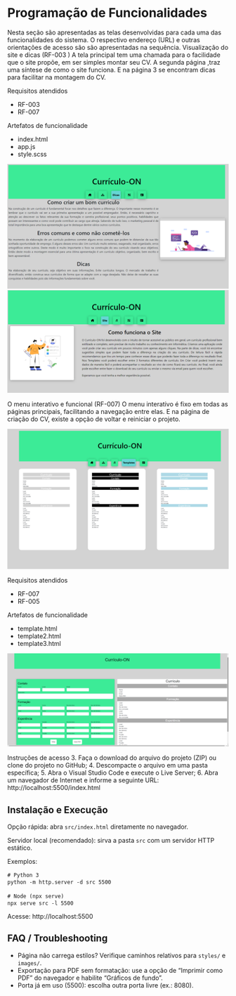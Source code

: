 # Programação de Funcionalidades

Nesta seção são apresentadas as telas desenvolvidas para cada uma das funcionalidades
do sistema. O respectivo endereço (URL) e outras orientações de acesso são são
apresentadas na sequência.
Visualização do site e dicas (RF-003 )
A tela principal tem uma chamada para o facilidade que o site propõe, em ser simples montar seu CV. A segunda página ,traz uma síntese de como o site funciona. E na página 3 se encontram dicas para facilitar na montagem do CV.

Requisitos atendidos
  - RF-003
  - RF-007
  
Artefatos de funcionalidade
  - index.html
  - app.js
  - style.scss
 

![Telas](img/dicas1.png) 
![Telas](img/funciona.png)

O menu interativo e funcional (RF-007)
O menu interativo é fixo em todas as páginas principais, facilitando a navegação entre elas. E na página de criação do CV, existe a opção de voltar e reiniciar o projeto.

![Navegador](img/pagTemplates.png)

Requisitos atendidos
  - RF-007
  - RF-005

Artefatos de funcionalidade
  - template.html
  - template2.html
  - template3.html
  
![Input](img/input.png)
  
Instruções de acesso
3. Faça o download do arquivo do projeto (ZIP) ou clone do projeto no GitHub;
4. Descompacte o arquivo em uma pasta específica;
5. Abra o Visual Studio Code e execute o Live Server;
6. Abra um navegador de Internet e informe a seguinte URL:
http://localhost:5500/index.html


## Instalação e Execução

Opção rápida: abra `src/index.html` diretamente no navegador.

Servidor local (recomendado): sirva a pasta `src` com um servidor HTTP estático.

Exemplos:

```
# Python 3
python -m http.server -d src 5500

# Node (npx serve)
npx serve src -l 5500
```

Acesse: http://localhost:5500

## FAQ / Troubleshooting

- Página não carrega estilos? Verifique caminhos relativos para `styles/` e `images/`.
- Exportação para PDF sem formatação: use a opção de “Imprimir como PDF” do navegador e habilite “Gráficos de fundo”.
- Porta já em uso (5500): escolha outra porta livre (ex.: 8080).
